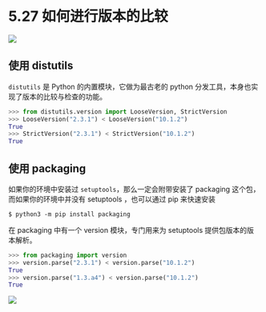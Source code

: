 # 5.27 如何进行版本的比较

![](https://image.iswbm.com/20200804124133.png)

## 使用 distutils

`distutils` 是 Python 的内置模块，它做为最古老的 python 分发工具，本身也实现了版本的比较与检查的功能。

```python
>>> from distutils.version import LooseVersion, StrictVersion
>>> LooseVersion("2.3.1") < LooseVersion("10.1.2")
True
>>> StrictVersion("2.3.1") < StrictVersion("10.1.2")
True
```

## 使用 packaging 

如果你的环境中安装过 `setuptools`，那么一定会附带安装了 packaging 这个包，而如果你的环境中并没有 setuptools ，也可以通过 pip 来快速安装

```shell
$ python3 -m pip install packaging
```

在 packaging 中有一个 version 模块，专门用来为 setuptools 提供包版本的版本解析。

```python
>>> from packaging import version
>>> version.parse("2.3.1") < version.parse("10.1.2")
True
>>> version.parse("1.3.a4") < version.parse("10.1.2")
True
```



![](https://image.iswbm.com/20200607174235.png)